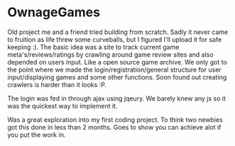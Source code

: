 # OwnageGames
Old project me and a friend tried building from scratch. Sadly it never came to fruition as life threw some curveballs, but I figured I'll upload it for safe keeping :). The basic idea was a site to track current game meta's/reviews/ratings by crawling around game review sites and also depended on users input. Like a open source game archive. We only got to the point where we made the login/registration/general structure for user input/displaying games and some other functions. Soon found out creating crawlers is harder than it looks :P.

The login was fed in through ajax using jqeury. We barely knew any js so it was the quickest way to implement it.

Was a great exploration into my first coding project. To think two newbies got this done in less than 2 months. Goes to show you can achieve alot if you put the work in.
